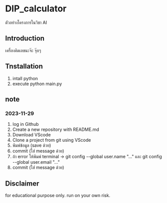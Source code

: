 # DIP_calculator
ตัวอย่างโครงการในวิชา AI

## Introduction
เครื่องคิดเลขนะจ๊ะ จุ๊บๆ

## Tnstallation
1. intall python
2. execute python main.py

## note
### 2023-11-29
1. log in Github
2. Create a new repository with README.md
3. Download VScode
4. Clone a project from git using VScode
5. พิมพ์ข้อมูล (save ด้วย)
6. commit (ใส่ message ด้วย)
7. ถ้า error ให้พิมพ์ terminal -> git config --global user.name "..." และ git config --global user.email "..."
8. commit (ใส่ message ด้วย)

## Disclaimer
for educational purpose only. run on your own risk.
